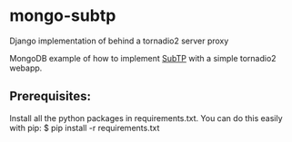 # mongo-subtp

Django implementation of behind a tornadio2 server proxy

MongoDB example of how to implement [SubTP](http://github.com/adamsc64/subtp) with a simple tornadio2 webapp.

## Prerequisites:
Install all the python packages in requirements.txt. You can do this easily with pip: $ pip install -r requirements.txt